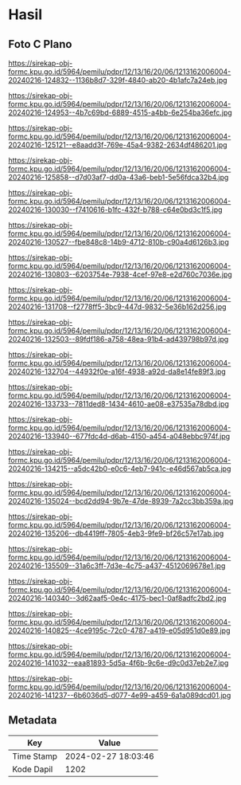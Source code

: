 # Hasil

## Foto C Plano

https://sirekap-obj-formc.kpu.go.id/5964/pemilu/pdpr/12/13/16/20/06/1213162006004-20240216-124832--1136b8d7-329f-4840-ab20-4b1afc7a24eb.jpg

https://sirekap-obj-formc.kpu.go.id/5964/pemilu/pdpr/12/13/16/20/06/1213162006004-20240216-124953--4b7c69bd-6889-4515-a4bb-6e254ba36efc.jpg

https://sirekap-obj-formc.kpu.go.id/5964/pemilu/pdpr/12/13/16/20/06/1213162006004-20240216-125121--e8aadd3f-769e-45a4-9382-2634df486201.jpg

https://sirekap-obj-formc.kpu.go.id/5964/pemilu/pdpr/12/13/16/20/06/1213162006004-20240216-125858--d7d03af7-dd0a-43a6-beb1-5e56fdca32b4.jpg

https://sirekap-obj-formc.kpu.go.id/5964/pemilu/pdpr/12/13/16/20/06/1213162006004-20240216-130030--f7410616-b1fc-432f-b788-c64e0bd3c1f5.jpg

https://sirekap-obj-formc.kpu.go.id/5964/pemilu/pdpr/12/13/16/20/06/1213162006004-20240216-130527--fbe848c8-14b9-4712-810b-c90a4d6126b3.jpg

https://sirekap-obj-formc.kpu.go.id/5964/pemilu/pdpr/12/13/16/20/06/1213162006004-20240216-130803--6203754e-7938-4cef-97e8-e2d760c7036e.jpg

https://sirekap-obj-formc.kpu.go.id/5964/pemilu/pdpr/12/13/16/20/06/1213162006004-20240216-131708--f2778ff5-3bc9-447d-9832-5e36b162d256.jpg

https://sirekap-obj-formc.kpu.go.id/5964/pemilu/pdpr/12/13/16/20/06/1213162006004-20240216-132503--89fdf186-a758-48ea-91b4-ad439798b97d.jpg

https://sirekap-obj-formc.kpu.go.id/5964/pemilu/pdpr/12/13/16/20/06/1213162006004-20240216-132704--44932f0e-a16f-4938-a92d-da8e14fe89f3.jpg

https://sirekap-obj-formc.kpu.go.id/5964/pemilu/pdpr/12/13/16/20/06/1213162006004-20240216-133733--7811ded8-1434-4610-ae08-e37535a78dbd.jpg

https://sirekap-obj-formc.kpu.go.id/5964/pemilu/pdpr/12/13/16/20/06/1213162006004-20240216-133940--677fdc4d-d6ab-4150-a454-a048ebbc974f.jpg

https://sirekap-obj-formc.kpu.go.id/5964/pemilu/pdpr/12/13/16/20/06/1213162006004-20240216-134215--a5dc42b0-e0c6-4eb7-941c-e46d567ab5ca.jpg

https://sirekap-obj-formc.kpu.go.id/5964/pemilu/pdpr/12/13/16/20/06/1213162006004-20240216-135024--bcd2dd94-9b7e-47de-8939-7a2cc3bb359a.jpg

https://sirekap-obj-formc.kpu.go.id/5964/pemilu/pdpr/12/13/16/20/06/1213162006004-20240216-135206--db4419ff-7805-4eb3-9fe9-bf26c57e17ab.jpg

https://sirekap-obj-formc.kpu.go.id/5964/pemilu/pdpr/12/13/16/20/06/1213162006004-20240216-135509--31a6c3ff-7d3e-4c75-a437-4512069678e1.jpg

https://sirekap-obj-formc.kpu.go.id/5964/pemilu/pdpr/12/13/16/20/06/1213162006004-20240216-140340--3d62aaf5-0e4c-4175-bec1-0af8adfc2bd2.jpg

https://sirekap-obj-formc.kpu.go.id/5964/pemilu/pdpr/12/13/16/20/06/1213162006004-20240216-140825--4ce9195c-72c0-4787-a419-e05d951d0e89.jpg

https://sirekap-obj-formc.kpu.go.id/5964/pemilu/pdpr/12/13/16/20/06/1213162006004-20240216-141032--eaa81893-5d5a-4f6b-9c6e-d9c0d37eb2e7.jpg

https://sirekap-obj-formc.kpu.go.id/5964/pemilu/pdpr/12/13/16/20/06/1213162006004-20240216-141237--6b6036d5-d077-4e99-a459-6a1a089dcd01.jpg


## Metadata

| Key        | Value               |
| ---------- | ------------------- |
| Time Stamp | 2024-02-27 18:03:46 |
| Kode Dapil | 1202                |



